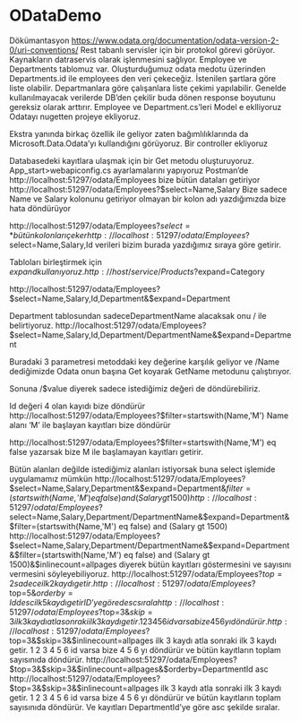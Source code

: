 # ODataDemo
Dökümantasyon 
https://www.odata.org/documentation/odata-version-2-0/uri-conventions/
Rest tabanlı servisler için bir protokol görevi görüyor. Kaynakların datraservis olarak işlenmesini sağlıyor. 
Employee ve Departments tablomuz var.
Oluşturduğumuz odata medotu üzerinden Departments.id ile employees den veri çekeceğiz. İstenilen şartlara göre liste olabilir. 
Departmanlara göre çalışanlara liste çekimi yapılabilir.
Genelde kullanılmayacak verilerde DB’den çekilir buda dönen response boyutunu gereksiz olarak arttırır.
Employee ve Department.cs’leri Model e eklliyoruz
Odatayı nugetten projeye ekliyoruz. 
  
Ekstra yanında birkaç özellik ile geliyor zaten bağımlılıklarında da Microsoft.Data.Odata’yı kullandığını görüyoruz.
Bir controller ekliyoruz

 
 
Databasedeki kayıtlara ulaşmak için bir Get metodu oluşturuyoruz. 
App_start>webapiconfig.cs ayarlamalarını yapıyoruz
Postman’de
http://localhost:51297/odata/Employees  bize bütün dataları getiriyor
http://localhost:51297/odata/Employees?$select=Name,Salary  Bize sadece Name ve Salary kolonunu getiriyor
olmayan bir kolon adı yazdığımızda bize hata döndürüyor
 
http://localhost:51297/odata/Employees?$select=*  bütün kolonları çeker
http://localhost:51297/odata/Employees?$select=Name,Salary,Id  verileri bizim burada yazdığımız sıraya göre getirir.
 

Tabloları birleştirmek için $expand kullanıyoruz.
http://host/service/Products?$expand=Category 


http://localhost:51297/odata/Employees?$select=Name,Salary,Id,Department&$expand=Department
 
Department tablosundan sadeceDepartmentName alacaksak onu / ile belirtiyoruz.
http://localhost:51297/odata/Employees?$select=Name,Salary,Id,Department/DepartmentName&$expand=Department
 
 
 
Buradaki 3 parametresi metoddaki key değerine karşılık geliyor ve /Name dediğimizde Odata  onun başına Get koyarak GetName metodunu çalıştırıyor. 


Sonuna /$value diyerek sadece istediğimiz değeri de döndürebiliriz.
  
 
Id değeri 4 olan kayıdı bize döndürür
http://localhost:51297/odata/Employees?$filter=startswith(Name,'M')
Name alanı ‘M’ ile başlayan kayıtları  bize döndürür
 
http://localhost:51297/odata/Employees?$filter=startswith(Name,'M') eq false
yazarsak bize M ile başlamayan kayıtları getirir.


  
Bütün alanları değilde istediğimiz alanları istiyorsak buna select işlemide uygulamamız mümkün
http://localhost:51297/odata/Employees?$select=Name,Salary,Department&$expand=Department&$filter=(startswith(Name,'M') eq false) and (Salary gt 1500)  
http://localhost:51297/odata/Employees?$select=Name,Salary,Department/DepartmentName&$expand=Department&$filter=(startswith(Name,'M') eq false) and (Salary gt 1500)
http://localhost:51297/odata/Employees?$select=Name,Salary,Department/DepartmentName&$expand=Department&$filter=(startswith(Name,'M') eq false) and (Salary gt 1500)&$inlinecount=allpages
diyerek bütün kayıtları göstermesini ve sayısını vermesini söyleyebiliyoruz. 
http://localhost:51297/odata/Employees?$top=2  sadece ilk 2 kaydı getir.
http://localhost:51297/odata/Employees?$top=5&$orderby=Id desc  ilk 5 kaydı getir ID’ye göre desc sırala
http://localhost:51297/odata/Employees?$top=3&$skip=3  ilk 3 kaydı atla sonraki ilk 3 kaydı getir. 1 2 3 4 5 6 id varsa bize 4 5 6 yı döndürür.
http://localhost:51297/odata/Employees?$top=3&$skip=3&$inlinecount=allpages   ilk 3 kaydı atla sonraki ilk 3 kaydı getir. 1 2 3 4 5 6 id varsa bize 4 5 6 yı döndürür ve bütün kayıtların toplam sayısınıda döndürür.
http://localhost:51297/odata/Employees?$top=3&$skip=3&$inlinecount=allpages&$orderby=DepartmentId asc
http://localhost:51297/odata/Employees?$top=3&$skip=3&$inlinecount=allpages   ilk 3 kaydı atla sonraki ilk 3 kaydı getir. 1 2 3 4 5 6 id varsa bize 4 5 6 yı döndürür ve bütün kayıtların toplam sayısınıda döndürür. Ve kayıtları DepartmentId’ye göre asc şekilde sıralar.



